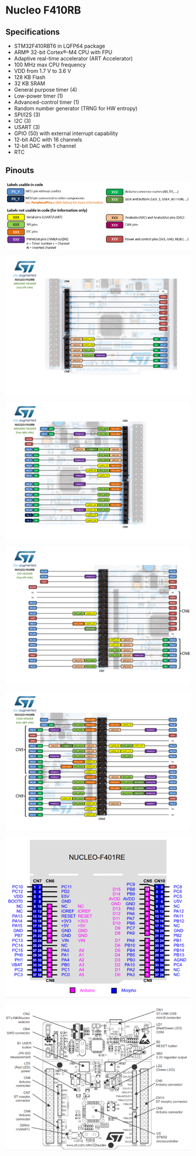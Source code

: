 # Nucleo F410RB

## Specifications
- STM32F410RBT6 in LQFP64 package
- ARM® 32-bit Cortex®-M4 CPU with FPU
- Adaptive real-time accelerator (ART Accelerator)
- 100 MHz max CPU frequency
- VDD from 1.7 V to 3.6 V
- 128 KB Flash
- 32 KB SRAM
- General purpose timer (4)
- Low-power timer (1)
- Advanced-control timer (1)
- Random number generator (TRNG for HW entropy)
- SPI/I2S (3)
- I2C (3)
- USART (3)
- GPIO (50) with external interrupt capability
- 12-bit ADC with 16 channels
- 12-bit DAC with 1 channel
- RTC

## Pinouts

![](img/pinout_legend_2017-06-28-2.png)

![](img/nucleo_f410rb_2017_9_19_arduinol.png)

![](img/nucleo_f410rb_2017_9_19_arduinor.png)

![](img/nucleo_f410rb_2017_9_19_morphol.png)

![](img/nucleo_f410rb_2017_9_19_morphor.png)

![](img/STM32-Nucleo-F401RE-Pinout.png)

![](img/STM32-Nucleo-F401RE.png)
